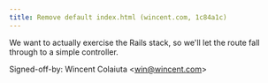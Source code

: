 ```yaml
---
title: Remove default index.html (wincent.com, 1c84a1c)
---
```


We want to actually exercise the Rails stack, so we'll let the route fall through to a simple controller.

Signed-off-by: Wincent Colaiuta &lt;win@wincent.com&gt;

